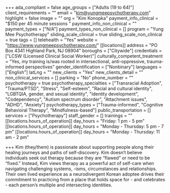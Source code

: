 +++
ada_compliant = false
age_groups = ["Adults (19 to 64)"]
client_requirements = ""
email = "kim@yungmeepsychotherapy.com"
highlight = false
image = ""
org = "Kim Konopka"
payment_info_clinical = "$150 per 45 minute sessions "
payment_info_non_clinical = ""
payment_types = ["N/A"]
payment_types_non_clinical = []
program = "Yung Mee Psychotherapy"
sliding_scale_clinical = true
sliding_scale_non_clinical = true
tags = []
telehealth = "Yes"
website = "https://www.yungmeepsychotherapy.com/"
[[locations]]
address = "PO Box 4341 Highland Park, NJ 08904"
boroughs = ["Citywide"]
credentials = ["LCSW (Licensed Clinical Social Worker)"]
culturally_competent_treatment = "Yes, my training is/was rooted in intersectional, anti-oppressive, trauma-informed perspectives"
gender_identification = ["Nonbinary"]
languages = ["English"]
latLng = ""
new_clients = "Yes"
new_clients_detail = ""
non_clinical_services = []
parking = "No"
phone_number = ""
psychotherapy = true
psychotherapy_specialties = ["Transracial Adoption", "Trauma/PTSD", "Stress", "Self-esteem", "Racial and cultural identity", "LGBTQIA, gender, and sexual identity", "Identity development", "Codependency", "Autism spectrum disorder", "Attachment issues", "ADHD", "Anxiety"]
psychotherapy_types = ["Trauma-informed", "Cognitive Behavioral Therapy", "Mindfulness-based"]
public_transportation = []
services = ["Psychotherapy"]
staff_gender = []
trainings = ""
[[locations.hours_of_operation]]
day_hours = "Friday: 1 pm - 5 pm"
[[locations.hours_of_operation]]
day_hours = "Monday - Thursday: 5 pm - 7 pm"
[[locations.hours_of_operation]]
day_hours = "Monday - Thursday: 11 am - 2 pm"

+++
Kim (they/them) is passionate about supporting people along their healing journeys and paths of self-discovery. Kim doesn’t believe individuals seek out therapy because they are “flawed” or need to be “fixed.” Instead, Kim views therapy as a powerful act of self-care when navigating challenging systems, -isms, circumstances and relationships. Their own lived experience as a neurodivergent Korean adoptee drives their commitment to practicing from a place that holds space for - and celebrates - each person’s multiple and intersecting identities.